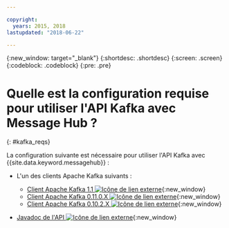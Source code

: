 ```yaml
---

copyright:
  years: 2015, 2018
lastupdated: "2018-06-22"

---
```


{:new_window: target="_blank"}
{:shortdesc: .shortdesc}
{:screen: .screen}
{:codeblock: .codeblock}
{:pre: .pre}

# Quelle est la configuration requise pour utiliser l'API Kafka avec Message Hub ?
{: #kafka_reqs}

La configuration suivante est nécessaire pour utiliser l'API Kafka avec {{site.data.keyword.messagehub}} :

* L'un des clients Apache Kafka suivants :
	* [Client Apache Kafka 1.1 ![Icône de lien externe](../../icons/launch-glyph.svg "Icône de lien externe")](https://www.apache.org/dyn/closer.cgi?path=/kafka/1.1.0/kafka_2.11-1.1.0.tgz){:new_window}
	* [Client Apache Kafka 0.11.0.X ![Icône de lien externe](../../icons/launch-glyph.svg "Icône de lien externe")](https://www.apache.org/dyn/closer.cgi?path=/kafka/0.11.0.1/kafka_2.11-0.11.0.1.tgz){:new_window}
	* [Client Apache Kafka 0.10.2.X ![Icône de lien externe](../../icons/launch-glyph.svg "Icône de lien externe")](https://www.apache.org/dyn/closer.cgi?path=/kafka/0.10.2.1/kafka_2.11-0.10.2.1.tgz){:new_window} 
	
* [Javadoc de l'API ![Icône de lien externe](../../icons/launch-glyph.svg "Icône de lien externe")](http://kafka.apache.org/0102/javadoc/index.html){:new_window} 


